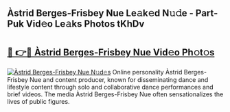 ## Àstrid Berges-Frisbey Nue Le𝚊k𝚎d N𝚞𝚍e - Part-Puk Vid𝚎o Le𝚊ks Photos tKhDv

# <h2><a href="http://fb20ow.evod.top/?m=%c3%80strid+Berges-Frisbey+Nue">🔗 👉🔴 Àstrid Berges-Frisbey Nue Vid𝚎o Ph𝚘t𝚘s</a></h2>

[![Àstrid Berges-Frisbey Nue N𝚞d𝚎s](https://i.imgur.com/8V9OHl7.gif)](http://fb20ow.evod.top/?m=%c3%80strid+Berges-Frisbey+Nue)
Online personality Àstrid Berges-Frisbey Nue and content producer, known for disseminating dance and lifestyle content through solo and collaborative dance performances and brief videos. The media Àstrid Berges-Frisbey Nue often sensationalizes the lives of public figures. 
